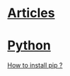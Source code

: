 # [Articles]()

# [Python](https://github.com/HanZawNyein/articles/tree/articles/Python)

[How to install pip ?](https://github.com/HanZawNyein/articles/blob/articles/Python/how-to-install-pip.md)

